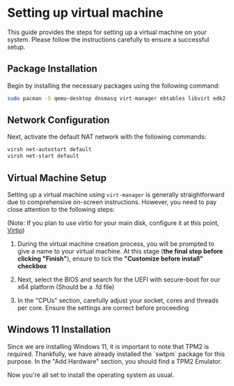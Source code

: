 # Setting up virtual machine

This guide provides the steps for setting up a virtual machine on your system. 
Please follow the instructions carefully to ensure a successful setup.

## Package Installation

Begin by installing the necessary packages using the following command:


```Bash
sudo pacman -S qemu-desktop dnsmasq virt-manager ebtables libvirt edk2-ovmf swtpm
```

## Network Configuration

Next, activate the default NAT network with the following commands:

```Bash
virsh net-autostart default
virsh net-start default     
```

## Virtual Machine Setup

Setting up a virtual machine using `virt-manager` is generally straightforward due to comprehensive on-screen instructions. However, you need to pay close attention to the following steps:

(Note: If you plan to use virtio for your main disk, configure it at this point, [Virtio](https://wiki.archlinux.org/title/QEMU#Installing_virtio_drivers))

1. During the virtual machine creation process, you will be prompted to give a name to your virtual machine. At this stage (**the final step before clicking "Finish"**), ensure to tick the **"Customize before install" checkbox**

2. Next, select the BIOS and search for the UEFI with secure-boot for our x64 platform (Should be a .fd file)

3. In the "CPUs" section, carefully adjust your socket, cores and threads per core. Ensure the settings are correct before proceeding

## Windows 11 Installation

Since we are installing Windows 11, it is important to note that TPM2 is required. Thankfully, we have already installed the \`swtpm\` package for this purpose. In the "Add Hardware" section, you should find a TPM2 Emulator.

Now you're all set to install the operating system as usual.